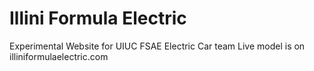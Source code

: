 # Illini Formula Electric
Experimental Website for UIUC FSAE Electric Car team
Live model is on illiniformulaelectric.com
